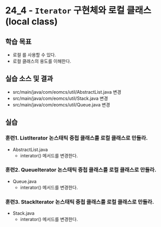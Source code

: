 # 24_4 - `Iterator` 구현체와 로컬 클래스 (local class)

## 학습 목표

- 로컬 를 사용할 수 있다.
- 로컬 클래스의 용도를 이해한다. 


## 실습 소스 및 결과

- src/main/java/com/eomcs/util/AbstractList.java 변경
- src/main/java/com/eomcs/util/Stack.java 변경
- src/main/java/com/eomcs/util/Queue.java 변경

## 실습

### 훈련1. ListIterator 논스태틱 중첩 클래스를 로컬 클래스로 만들라.

- AbstractList.java
  - interator() 메서드를 변경한다.

### 훈련2. QueueIterator 논스태틱 중첩 클래스를 로컬 클래스로 만들라.

- Queue.java
  - interator() 메서드를 변경한다.

### 훈련3. StackIterator 논스태틱 중첩 클래스를 로컬 클래스로 만들라.

- Stack.java
  - interator() 메서드를 변경한다.
